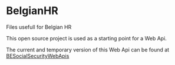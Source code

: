 # BelgianHR
Files usefull for Belgian HR

This open source project is used as a starting point for a Web Api.

The current and temporary version of this Web Api can be found at
[BESocialSecurityWebApis](http://www.vertongensoftware.be:8080/swagger/index.html)
